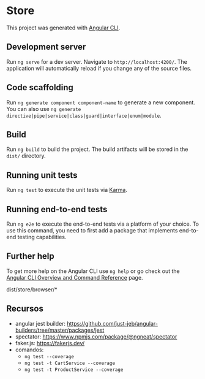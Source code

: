 # Store

This project was generated with [Angular CLI](https://github.com/angular/angular-cli).

## Development server

Run `ng serve` for a dev server. Navigate to `http://localhost:4200/`. The application will automatically reload if you change any of the source files.

## Code scaffolding

Run `ng generate component component-name` to generate a new component. You can also use `ng generate directive|pipe|service|class|guard|interface|enum|module`.

## Build

Run `ng build` to build the project. The build artifacts will be stored in the `dist/` directory.

## Running unit tests

Run `ng test` to execute the unit tests via [Karma](https://karma-runner.github.io).

## Running end-to-end tests

Run `ng e2e` to execute the end-to-end tests via a platform of your choice. To use this command, you need to first add a package that implements end-to-end testing capabilities.

## Further help

To get more help on the Angular CLI use `ng help` or go check out the [Angular CLI Overview and Command Reference](https://angular.io/cli) page.


dist/store/browser/*


## Recursos
- angular jest builder: https://github.com/just-jeb/angular-builders/tree/master/packages/jest
- spectator: https://www.npmjs.com/package/@ngneat/spectator
- faker.js: https://fakerjs.dev/
- comandos:
  - `ng test --coverage`
  - `ng test -t CartService --coverage`
  - `ng test -t ProductService --coverage`